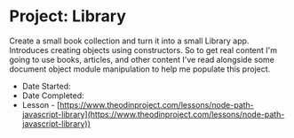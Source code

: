 # Project: Library

Create a small book collection and turn it into a small Library app. Introduces creating objects using constructors. So to get real content I'm going to use books, articles, and other content I've read alongside some document object module manipulation to help me populate this project.

- Date Started:
- Date Completed:
- Lesson - [https://www.theodinproject.com/lessons/node-path-javascript-library](https://www.theodinproject.com/lessons/node-path-javascript-library))
